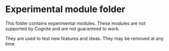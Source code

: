 # Experimental module folder
This folder contains experimental modules. These modules are not supported by Cognite and are not guaranteed to work.

They are used to test new features and ideas. They may be removed at any time.